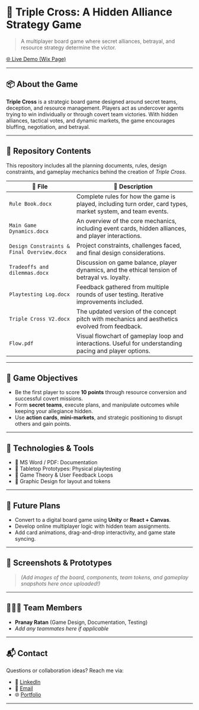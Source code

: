 # 🎲 Triple Cross: A Hidden Alliance Strategy Game

> A multiplayer board game where secret alliances, betrayal, and resource strategy determine the victor.

[🌐 Live Demo (Wix Page)](https://thisemailispointle7.wixsite.com/triplecross)

---

## 📦 About the Game

**Triple Cross** is a strategic board game designed around secret teams, deception, and resource management. Players act as undercover agents trying to win individually or through covert team victories. With hidden alliances, tactical votes, and dynamic markets, the game encourages bluffing, negotiation, and betrayal.

---

## 📁 Repository Contents

This repository includes all the planning documents, rules, design constraints, and gameplay mechanics behind the creation of *Triple Cross*.

| 📄 File | 📌 Description |
|--------|----------------|
| `Rule Book.docx` | Complete rules for how the game is played, including turn order, card types, market system, and team events. |
| `Main Game Dynamics.docx` | An overview of the core mechanics, including event cards, hidden alliances, and player interactions. |
| `Design Constraints & Final Overview.docx` | Project constraints, challenges faced, and final design considerations. |
| `Tradeoffs and dilemmas.docx` | Discussion on game balance, player dynamics, and the ethical tension of betrayal vs. loyalty. |
| `Playtesting Log.docx` | Feedback gathered from multiple rounds of user testing. Iterative improvements included. |
| `Triple Cross V2.docx` | The updated version of the concept pitch with mechanics and aesthetics evolved from feedback. |
| `Flow.pdf` | Visual flowchart of gameplay loop and interactions. Useful for understanding pacing and player options. |

---

## 🎯 Game Objectives

- Be the first player to score **10 points** through resource conversion and successful covert missions.
- Form **secret teams**, execute plans, and manipulate outcomes while keeping your allegiance hidden.
- Use **action cards**, **mini-markets**, and strategic positioning to disrupt others and gain points.

---

## 🔧 Technologies & Tools

- 📄 MS Word / PDF: Documentation
- 🎲 Tabletop Prototypes: Physical playtesting
- 🧠 Game Theory & User Feedback Loops
- 🎨 Graphic Design for layout and tokens

---

## 🧪 Future Plans

- Convert to a digital board game using **Unity** or **React + Canvas**.
- Develop online multiplayer logic with hidden team assignments.
- Add card animations, drag-and-drop interactivity, and game state syncing.

---

## 📸 Screenshots & Prototypes

> *(Add images of the board, components, team tokens, and gameplay snapshots here once uploaded!)*

---

## 🧑‍🤝‍🧑 Team Members

- **Pranay Ratan** (Game Design, Documentation, Testing)
- *Add any teammates here if applicable*

---

## 📬 Contact

Questions or collaboration ideas? Reach me via:

- 💼 [LinkedIn](https://linkedin.com/in/pranay-ratan/)
- 📨 [Email](mailto:PRA40@sfu.ca)
- 🌐 [Portfolio](https://pranayratan.info)

---
